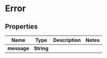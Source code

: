 
# Error

## Properties
Name | Type | Description | Notes
------------ | ------------- | ------------- | -------------
**message** | **String** |  | 




